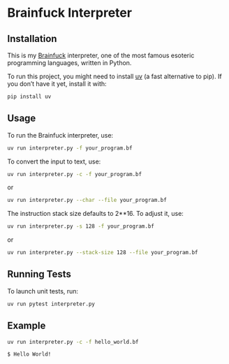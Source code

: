 # Brainfuck Interpreter

## Installation

This is my [Brainfuck](https://esolangs.org/wiki/Brainfuck) interpreter, one of the most famous esoteric programming languages, written in Python.

To run this project, you might need to install [uv](https://github.com/astral-sh/uv) (a fast alternative to pip).
If you don’t have it yet, install it with:

```sh
pip install uv
```

## Usage

To run the Brainfuck interpreter, use:

```sh
uv run interpreter.py -f your_program.bf
```

To convert the input to text, use:

```sh
uv run interpreter.py -c -f your_program.bf
```

or

```sh
uv run interpreter.py --char --file your_program.bf
```

The instruction stack size defaults to 2**16. To adjust it, use:

```sh
uv run interpreter.py -s 128 -f your_program.bf
```

or

```sh
uv run interpreter.py --stack-size 128 --file your_program.bf
```

## Running Tests

To launch unit tests, run:

```sh
uv run pytest interpreter.py
```

## Example

```sh
uv run interpreter.py -c -f hello_world.bf

$ Hello World!
```
